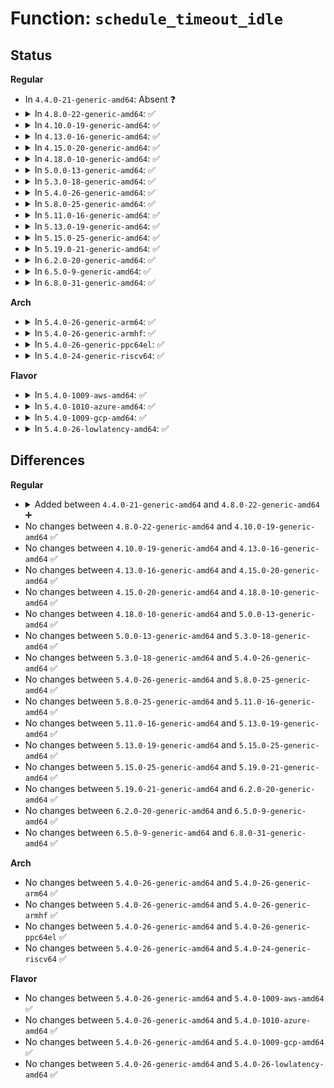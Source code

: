# Function: <code>schedule_timeout_idle</code>

## Status
<b>Regular</b>
<ul>
<li>
In <code>4.4.0-21-generic-amd64</code>: Absent ❓
</li>
<li>
<details>
<summary>In <code>4.8.0-22-generic-amd64</code>: ✅</summary>

```c
long int schedule_timeout_idle(long int timeout)
```

```json
{
  "name": "schedule_timeout_idle",
  "collision_type": "Unique Global",
  "inline_type": "No",
  "funcs": [
    {
      "addr": 18446744071587881600,
      "name": "schedule_timeout_idle",
      "external": true,
      "loc": "kernel/time/timer.c:1789",
      "file": "kernel/time/timer.c",
      "inline": "seen, unknown",
      "caller_inline": [],
      "caller_func": [
        "mm/oom_kill.c:oom_reaper"
      ]
    }
  ],
  "symbols": [
    {
      "addr": 18446744071587881600,
      "name": "schedule_timeout_idle",
      "section": ".text",
      "bind": "STB_GLOBAL",
      "size": 32
    }
  ]
}
```
</details>
</li>
<li>
<details>
<summary>In <code>4.10.0-19-generic-amd64</code>: ✅</summary>

```c
long int schedule_timeout_idle(long int timeout)
```

```json
{
  "name": "schedule_timeout_idle",
  "collision_type": "Unique Global",
  "inline_type": "No",
  "funcs": [
    {
      "addr": 18446744071588098320,
      "name": "schedule_timeout_idle",
      "external": true,
      "loc": "kernel/time/timer.c:1794",
      "file": "kernel/time/timer.c",
      "inline": "seen, unknown",
      "caller_inline": [],
      "caller_func": [
        "mm/oom_kill.c:oom_reaper"
      ]
    }
  ],
  "symbols": [
    {
      "addr": 18446744071588098320,
      "name": "schedule_timeout_idle",
      "section": ".text",
      "bind": "STB_GLOBAL",
      "size": 33
    }
  ]
}
```
</details>
</li>
<li>
<details>
<summary>In <code>4.13.0-16-generic-amd64</code>: ✅</summary>

```c
long int schedule_timeout_idle(long int timeout)
```

```json
{
  "name": "schedule_timeout_idle",
  "collision_type": "Unique Global",
  "inline_type": "No",
  "funcs": [
    {
      "addr": 18446744071588323968,
      "name": "schedule_timeout_idle",
      "external": true,
      "loc": "kernel/time/timer.c:1785",
      "file": "kernel/time/timer.c",
      "inline": "seen, unknown",
      "caller_inline": [],
      "caller_func": [
        "mm/oom_kill.c:oom_reaper"
      ]
    }
  ],
  "symbols": [
    {
      "addr": 18446744071588323968,
      "name": "schedule_timeout_idle",
      "section": ".text",
      "bind": "STB_GLOBAL",
      "size": 33
    }
  ]
}
```
</details>
</li>
<li>
<details>
<summary>In <code>4.15.0-20-generic-amd64</code>: ✅</summary>

```c
long int schedule_timeout_idle(long int timeout)
```

```json
{
  "name": "schedule_timeout_idle",
  "collision_type": "Unique Global",
  "inline_type": "No",
  "funcs": [
    {
      "addr": 18446744071588890048,
      "name": "schedule_timeout_idle",
      "external": true,
      "loc": "kernel/time/timer.c:1835",
      "file": "kernel/time/timer.c",
      "inline": "seen, unknown",
      "caller_inline": [],
      "caller_func": [
        "mm/oom_kill.c:oom_reaper",
        "mm/oom_kill.c:__oom_reap_task_mm"
      ]
    }
  ],
  "symbols": [
    {
      "addr": 18446744071588890048,
      "name": "schedule_timeout_idle",
      "section": ".text",
      "bind": "STB_GLOBAL",
      "size": 33
    }
  ]
}
```
</details>
</li>
<li>
<details>
<summary>In <code>4.18.0-10-generic-amd64</code>: ✅</summary>

```c
long int schedule_timeout_idle(long int timeout)
```

```json
{
  "name": "schedule_timeout_idle",
  "collision_type": "Unique Global",
  "inline_type": "No",
  "funcs": [
    {
      "addr": 18446744071589268304,
      "name": "schedule_timeout_idle",
      "external": true,
      "loc": "kernel/time/timer.c:1846",
      "file": "kernel/time/timer.c",
      "inline": "seen, unknown",
      "caller_inline": [],
      "caller_func": [
        "mm/oom_kill.c:oom_reaper",
        "mm/oom_kill.c:oom_reaper"
      ]
    }
  ],
  "symbols": [
    {
      "addr": 18446744071589268304,
      "name": "schedule_timeout_idle",
      "section": ".text",
      "bind": "STB_GLOBAL",
      "size": 33
    }
  ]
}
```
</details>
</li>
<li>
<details>
<summary>In <code>5.0.0-13-generic-amd64</code>: ✅</summary>

```c
long int schedule_timeout_idle(long int timeout)
```

```json
{
  "name": "schedule_timeout_idle",
  "collision_type": "Unique Global",
  "inline_type": "No",
  "funcs": [
    {
      "addr": 18446744071589510864,
      "name": "schedule_timeout_idle",
      "external": true,
      "loc": "kernel/time/timer.c:1845",
      "file": "kernel/time/timer.c",
      "inline": "seen, unknown",
      "caller_inline": [],
      "caller_func": [
        "mm/oom_kill.c:oom_reaper",
        "drivers/pci/hotplug/pciehp_hpc.c:pciehp_poll",
        "drivers/pci/hotplug/pciehp_hpc.c:pciehp_poll"
      ]
    }
  ],
  "symbols": [
    {
      "addr": 18446744071589510864,
      "name": "schedule_timeout_idle",
      "section": ".text",
      "bind": "STB_GLOBAL",
      "size": 33
    }
  ]
}
```
</details>
</li>
<li>
<details>
<summary>In <code>5.3.0-18-generic-amd64</code>: ✅</summary>

```c
long int schedule_timeout_idle(long int timeout)
```

```json
{
  "name": "schedule_timeout_idle",
  "collision_type": "Unique Global",
  "inline_type": "No",
  "funcs": [
    {
      "addr": 18446744071589970064,
      "name": "schedule_timeout_idle",
      "external": true,
      "loc": "kernel/time/timer.c:1849",
      "file": "kernel/time/timer.c",
      "inline": "seen, unknown",
      "caller_inline": [],
      "caller_func": [
        "mm/oom_kill.c:oom_reaper",
        "drivers/pci/hotplug/pciehp_hpc.c:pciehp_poll",
        "drivers/pci/hotplug/pciehp_hpc.c:pciehp_poll"
      ]
    }
  ],
  "symbols": [
    {
      "addr": 18446744071589970064,
      "name": "schedule_timeout_idle",
      "section": ".text",
      "bind": "STB_GLOBAL",
      "size": 33
    }
  ]
}
```
</details>
</li>
<li>
<details>
<summary>In <code>5.4.0-26-generic-amd64</code>: ✅</summary>

```c
long int schedule_timeout_idle(long int timeout)
```

```json
{
  "name": "schedule_timeout_idle",
  "collision_type": "Unique Global",
  "inline_type": "No",
  "funcs": [
    {
      "addr": 18446744071590197728,
      "name": "schedule_timeout_idle",
      "external": true,
      "loc": "kernel/time/timer.c:1937",
      "file": "kernel/time/timer.c",
      "inline": "seen, unknown",
      "caller_inline": [],
      "caller_func": [
        "mm/oom_kill.c:oom_reaper",
        "drivers/pci/hotplug/pciehp_hpc.c:pciehp_poll",
        "drivers/pci/hotplug/pciehp_hpc.c:pciehp_poll"
      ]
    }
  ],
  "symbols": [
    {
      "addr": 18446744071590197728,
      "name": "schedule_timeout_idle",
      "section": ".text",
      "bind": "STB_GLOBAL",
      "size": 33
    }
  ]
}
```
</details>
</li>
<li>
<details>
<summary>In <code>5.8.0-25-generic-amd64</code>: ✅</summary>

```c
long int schedule_timeout_idle(long int timeout)
```

```json
{
  "name": "schedule_timeout_idle",
  "collision_type": "Unique Global",
  "inline_type": "No",
  "funcs": [
    {
      "addr": 18446744071591213408,
      "name": "schedule_timeout_idle",
      "external": true,
      "loc": "kernel/time/timer.c:1958",
      "file": "kernel/time/timer.c",
      "inline": "seen, unknown",
      "caller_inline": [],
      "caller_func": [
        "mm/oom_kill.c:oom_reaper",
        "drivers/pci/hotplug/pciehp_hpc.c:pciehp_poll",
        "drivers/pci/hotplug/pciehp_hpc.c:pciehp_poll"
      ]
    }
  ],
  "symbols": [
    {
      "addr": 18446744071591213408,
      "name": "schedule_timeout_idle",
      "section": ".text",
      "bind": "STB_GLOBAL",
      "size": 33
    }
  ]
}
```
</details>
</li>
<li>
<details>
<summary>In <code>5.11.0-16-generic-amd64</code>: ✅</summary>

```c
long int schedule_timeout_idle(long int timeout)
```

```json
{
  "name": "schedule_timeout_idle",
  "collision_type": "Unique Global",
  "inline_type": "No",
  "funcs": [
    {
      "addr": 18446744071591708640,
      "name": "schedule_timeout_idle",
      "external": true,
      "loc": "kernel/time/timer.c:1920",
      "file": "kernel/time/timer.c",
      "inline": "seen, unknown",
      "caller_inline": [],
      "caller_func": [
        "kernel/rcu/update.c:rcu_tasks_wait_gp",
        "kernel/rcu/update.c:rcu_tasks_kthread",
        "kernel/rcu/update.c:rcu_tasks_kthread",
        "kernel/rcu/tree.c:sync_rcu_exp_select_node_cpus",
        "kernel/rcu/tree.c:rcu_cpu_kthread",
        "kernel/rcu/tree.c:rcu_gp_cleanup",
        "kernel/rcu/tree.c:rcu_gp_init",
        "kernel/rcu/tree.c:rcu_gp_init",
        "kernel/rcu/tree.c:rcu_gp_init",
        "mm/oom_kill.c:oom_reaper",
        "drivers/pci/hotplug/pciehp_hpc.c:pciehp_poll",
        "drivers/pci/hotplug/pciehp_hpc.c:pciehp_poll"
      ]
    }
  ],
  "symbols": [
    {
      "addr": 18446744071591708640,
      "name": "schedule_timeout_idle",
      "section": ".text",
      "bind": "STB_GLOBAL",
      "size": 33
    }
  ]
}
```
</details>
</li>
<li>
<details>
<summary>In <code>5.13.0-19-generic-amd64</code>: ✅</summary>

```c
long int schedule_timeout_idle(long int timeout)
```

```json
{
  "name": "schedule_timeout_idle",
  "collision_type": "Unique Global",
  "inline_type": "No",
  "funcs": [
    {
      "addr": 18446744071591656016,
      "name": "schedule_timeout_idle",
      "external": true,
      "loc": "kernel/time/timer.c:1937",
      "file": "kernel/time/timer.c",
      "inline": "seen, unknown",
      "caller_inline": [],
      "caller_func": [
        "kernel/rcu/update.c:rcu_tasks_wait_gp",
        "kernel/rcu/update.c:rcu_tasks_kthread",
        "kernel/rcu/update.c:rcu_tasks_kthread",
        "kernel/rcu/tree.c:sync_rcu_exp_select_node_cpus",
        "kernel/rcu/tree.c:rcu_cpu_kthread",
        "kernel/rcu/tree.c:rcu_gp_cleanup",
        "kernel/rcu/tree.c:rcu_gp_init",
        "kernel/rcu/tree.c:rcu_gp_init",
        "kernel/rcu/tree.c:rcu_gp_init",
        "mm/oom_kill.c:oom_reaper",
        "drivers/pci/hotplug/pciehp_hpc.c:pciehp_poll",
        "drivers/pci/hotplug/pciehp_hpc.c:pciehp_poll"
      ]
    }
  ],
  "symbols": [
    {
      "addr": 18446744071591656016,
      "name": "schedule_timeout_idle",
      "section": ".text",
      "bind": "STB_GLOBAL",
      "size": 33
    }
  ]
}
```
</details>
</li>
<li>
<details>
<summary>In <code>5.15.0-25-generic-amd64</code>: ✅</summary>

```c
long int schedule_timeout_idle(long int timeout)
```

```json
{
  "name": "schedule_timeout_idle",
  "collision_type": "Unique Global",
  "inline_type": "No",
  "funcs": [
    {
      "addr": 18446744071592829664,
      "name": "schedule_timeout_idle",
      "external": true,
      "loc": "kernel/time/timer.c:1923",
      "file": "kernel/time/timer.c",
      "inline": "seen, unknown",
      "caller_inline": [],
      "caller_func": [
        "kernel/rcu/update.c:rcu_tasks_wait_gp",
        "kernel/rcu/update.c:rcu_tasks_kthread",
        "kernel/rcu/update.c:rcu_tasks_kthread",
        "kernel/rcu/tree.c:sync_rcu_exp_select_node_cpus",
        "kernel/rcu/tree.c:rcu_cpu_kthread",
        "kernel/rcu/tree.c:rcu_gp_cleanup",
        "kernel/rcu/tree.c:rcu_gp_init",
        "kernel/rcu/tree.c:rcu_gp_init",
        "kernel/rcu/tree.c:rcu_gp_init",
        "mm/oom_kill.c:oom_reaper",
        "drivers/pci/hotplug/pciehp_hpc.c:pciehp_poll",
        "drivers/pci/hotplug/pciehp_hpc.c:pciehp_poll"
      ]
    }
  ],
  "symbols": [
    {
      "addr": 18446744071592829664,
      "name": "schedule_timeout_idle",
      "section": ".text",
      "bind": "STB_GLOBAL",
      "size": 32
    }
  ]
}
```
</details>
</li>
<li>
<details>
<summary>In <code>5.19.0-21-generic-amd64</code>: ✅</summary>

```c
long int schedule_timeout_idle(long int timeout)
```

```json
{
  "name": "schedule_timeout_idle",
  "collision_type": "Unique Global",
  "inline_type": "No",
  "funcs": [
    {
      "addr": 18446744071594738480,
      "name": "schedule_timeout_idle",
      "external": true,
      "loc": "kernel/time/timer.c:1977",
      "file": "kernel/time/timer.c",
      "inline": "seen, unknown",
      "caller_inline": [],
      "caller_func": [
        "kernel/rcu/update.c:rcu_tasks_wait_gp",
        "kernel/rcu/update.c:rcu_tasks_kthread",
        "kernel/rcu/tree.c:__sync_rcu_exp_select_node_cpus",
        "kernel/rcu/tree.c:rcu_cpu_kthread",
        "mm/oom_kill.c:oom_reaper",
        "drivers/pci/hotplug/pciehp_hpc.c:pciehp_poll",
        "drivers/pci/hotplug/pciehp_hpc.c:pciehp_poll"
      ]
    }
  ],
  "symbols": [
    {
      "addr": 18446744071594738480,
      "name": "schedule_timeout_idle",
      "section": ".text",
      "bind": "STB_GLOBAL",
      "size": 38
    }
  ]
}
```
</details>
</li>
<li>
<details>
<summary>In <code>6.2.0-20-generic-amd64</code>: ✅</summary>

```c
long int schedule_timeout_idle(long int timeout)
```

```json
{
  "name": "schedule_timeout_idle",
  "collision_type": "Unique Global",
  "inline_type": "No",
  "funcs": [
    {
      "addr": 18446744071596490608,
      "name": "schedule_timeout_idle",
      "external": true,
      "loc": "kernel/time/timer.c:2209",
      "file": "kernel/time/timer.c",
      "inline": "seen, unknown",
      "caller_inline": [],
      "caller_func": [
        "kernel/rcu/update.c:rcu_tasks_wait_gp",
        "kernel/rcu/update.c:rcu_tasks_kthread",
        "kernel/rcu/tree.c:__sync_rcu_exp_select_node_cpus",
        "kernel/rcu/tree.c:rcu_cpu_kthread",
        "mm/oom_kill.c:oom_reaper",
        "drivers/pci/hotplug/pciehp_hpc.c:pciehp_poll",
        "drivers/pci/hotplug/pciehp_hpc.c:pciehp_poll"
      ]
    }
  ],
  "symbols": [
    {
      "addr": 18446744071596490608,
      "name": "schedule_timeout_idle",
      "section": ".text",
      "bind": "STB_GLOBAL",
      "size": 38
    }
  ]
}
```
</details>
</li>
<li>
<details>
<summary>In <code>6.5.0-9-generic-amd64</code>: ✅</summary>

```c
long int schedule_timeout_idle(long int timeout)
```

```json
{
  "name": "schedule_timeout_idle",
  "collision_type": "Unique Global",
  "inline_type": "No",
  "funcs": [
    {
      "addr": 18446744071597031920,
      "name": "schedule_timeout_idle",
      "external": true,
      "loc": "kernel/time/timer.c:2209",
      "file": "kernel/time/timer.c",
      "inline": "seen, unknown",
      "caller_inline": [],
      "caller_func": [
        "kernel/rcu/update.c:rcu_tasks_wait_gp",
        "kernel/rcu/update.c:rcu_tasks_kthread",
        "kernel/rcu/tree.c:__sync_rcu_exp_select_node_cpus",
        "kernel/rcu/tree.c:rcu_cpu_kthread",
        "mm/oom_kill.c:oom_reaper",
        "drivers/pci/hotplug/pciehp_hpc.c:pciehp_poll",
        "drivers/pci/hotplug/pciehp_hpc.c:pciehp_poll"
      ]
    }
  ],
  "symbols": [
    {
      "addr": 18446744071597031920,
      "name": "schedule_timeout_idle",
      "section": ".text",
      "bind": "STB_GLOBAL",
      "size": 38
    }
  ]
}
```
</details>
</li>
<li>
<details>
<summary>In <code>6.8.0-31-generic-amd64</code>: ✅</summary>

```c
long int schedule_timeout_idle(long int timeout)
```

```json
{
  "name": "schedule_timeout_idle",
  "collision_type": "Unique Global",
  "inline_type": "No",
  "funcs": [
    {
      "addr": 18446744071597961312,
      "name": "schedule_timeout_idle",
      "external": true,
      "loc": "kernel/time/timer.c:2225",
      "file": "kernel/time/timer.c",
      "inline": "seen, unknown",
      "caller_inline": [],
      "caller_func": [
        "kernel/rcu/update.c:rcu_tasks_wait_gp",
        "kernel/rcu/update.c:rcu_tasks_kthread",
        "kernel/rcu/tree.c:nocb_gp_wait",
        "kernel/rcu/tree.c:__sync_rcu_exp_select_node_cpus",
        "kernel/rcu/tree.c:param_set_do_rcu_barrier",
        "kernel/rcu/tree.c:rcu_cpu_kthread",
        "mm/oom_kill.c:oom_reaper",
        "drivers/pci/hotplug/pciehp_hpc.c:pciehp_poll",
        "drivers/pci/hotplug/pciehp_hpc.c:pciehp_poll"
      ]
    }
  ],
  "symbols": [
    {
      "addr": 18446744071597961312,
      "name": "schedule_timeout_idle",
      "section": ".text",
      "bind": "STB_GLOBAL",
      "size": 38
    }
  ]
}
```
</details>
</li>
</ul>
<b>Arch</b>
<ul>
<li>
<details>
<summary>In <code>5.4.0-26-generic-arm64</code>: ✅</summary>

```c
long int schedule_timeout_idle(long int timeout)
```

```json
{
  "name": "schedule_timeout_idle",
  "collision_type": "Unique Global",
  "inline_type": "No",
  "funcs": [
    {
      "addr": 18446603336503944536,
      "name": "schedule_timeout_idle",
      "external": true,
      "loc": "kernel/time/timer.c:1937",
      "file": "kernel/time/timer.c",
      "inline": "seen, unknown",
      "caller_inline": [],
      "caller_func": [
        "mm/oom_kill.c:oom_reaper",
        "drivers/pci/hotplug/pciehp_hpc.c:pciehp_poll",
        "drivers/pci/hotplug/pciehp_hpc.c:pciehp_poll",
        "drivers/pci/hotplug/pciehp_hpc.c:pciehp_poll"
      ]
    }
  ],
  "symbols": [
    {
      "addr": 18446603336503944536,
      "name": "schedule_timeout_idle",
      "section": ".text",
      "bind": "STB_GLOBAL",
      "size": 56
    }
  ]
}
```
</details>
</li>
<li>
<details>
<summary>In <code>5.4.0-26-generic-armhf</code>: ✅</summary>

```c
long int schedule_timeout_idle(long int timeout)
```

```json
{
  "name": "schedule_timeout_idle",
  "collision_type": "Unique Global",
  "inline_type": "No",
  "funcs": [
    {
      "addr": 3236553436,
      "name": "schedule_timeout_idle",
      "external": true,
      "loc": "kernel/time/timer.c:1937",
      "file": "kernel/time/timer.c",
      "inline": "seen, unknown",
      "caller_inline": [],
      "caller_func": [
        "mm/oom_kill.c:oom_reaper"
      ]
    }
  ],
  "symbols": [
    {
      "addr": 3236553436,
      "name": "schedule_timeout_idle",
      "section": ".text",
      "bind": "STB_GLOBAL",
      "size": 52
    }
  ]
}
```
</details>
</li>
<li>
<details>
<summary>In <code>5.4.0-26-generic-ppc64el</code>: ✅</summary>

```c
long int schedule_timeout_idle(long int timeout)
```

```json
{
  "name": "schedule_timeout_idle",
  "collision_type": "Unique Global",
  "inline_type": "No",
  "funcs": [
    {
      "addr": 13835058055297797424,
      "name": "schedule_timeout_idle",
      "external": true,
      "loc": "kernel/time/timer.c:1937",
      "file": "kernel/time/timer.c",
      "inline": "seen, unknown",
      "caller_inline": [],
      "caller_func": [
        "mm/oom_kill.c:oom_reaper"
      ]
    }
  ],
  "symbols": [
    {
      "addr": 13835058055297797424,
      "name": "schedule_timeout_idle",
      "section": ".text",
      "bind": "STB_GLOBAL",
      "size": 32
    }
  ]
}
```
</details>
</li>
<li>
<details>
<summary>In <code>5.4.0-24-generic-riscv64</code>: ✅</summary>

```c
long int schedule_timeout_idle(long int timeout)
```

```json
{
  "name": "schedule_timeout_idle",
  "collision_type": "Unique Global",
  "inline_type": "No",
  "funcs": [
    {
      "addr": 18446743936279808434,
      "name": "schedule_timeout_idle",
      "external": true,
      "loc": "kernel/time/timer.c:1937",
      "file": "kernel/time/timer.c",
      "inline": "seen, unknown",
      "caller_inline": [],
      "caller_func": [
        "mm/oom_kill.c:oom_reaper",
        "drivers/pci/hotplug/pciehp_hpc.c:pciehp_poll",
        "drivers/pci/hotplug/pciehp_hpc.c:pciehp_poll"
      ]
    }
  ],
  "symbols": [
    {
      "addr": 18446743936279808434,
      "name": "schedule_timeout_idle",
      "section": ".text",
      "bind": "STB_GLOBAL",
      "size": 50
    }
  ]
}
```
</details>
</li>
</ul>
<b>Flavor</b>
<ul>
<li>
<details>
<summary>In <code>5.4.0-1009-aws-amd64</code>: ✅</summary>

```c
long int schedule_timeout_idle(long int timeout)
```

```json
{
  "name": "schedule_timeout_idle",
  "collision_type": "Unique Global",
  "inline_type": "No",
  "funcs": [
    {
      "addr": 18446744071589800016,
      "name": "schedule_timeout_idle",
      "external": true,
      "loc": "kernel/time/timer.c:1937",
      "file": "kernel/time/timer.c",
      "inline": "seen, unknown",
      "caller_inline": [],
      "caller_func": [
        "mm/oom_kill.c:oom_reaper",
        "drivers/pci/hotplug/pciehp_hpc.c:pciehp_poll",
        "drivers/pci/hotplug/pciehp_hpc.c:pciehp_poll"
      ]
    }
  ],
  "symbols": [
    {
      "addr": 18446744071589800016,
      "name": "schedule_timeout_idle",
      "section": ".text",
      "bind": "STB_GLOBAL",
      "size": 33
    }
  ]
}
```
</details>
</li>
<li>
<details>
<summary>In <code>5.4.0-1010-azure-amd64</code>: ✅</summary>

```c
long int schedule_timeout_idle(long int timeout)
```

```json
{
  "name": "schedule_timeout_idle",
  "collision_type": "Unique Global",
  "inline_type": "No",
  "funcs": [
    {
      "addr": 18446744071589522464,
      "name": "schedule_timeout_idle",
      "external": true,
      "loc": "kernel/time/timer.c:1937",
      "file": "kernel/time/timer.c",
      "inline": "seen, unknown",
      "caller_inline": [],
      "caller_func": [
        "mm/oom_kill.c:oom_reaper",
        "drivers/pci/hotplug/pciehp_hpc.c:pciehp_poll",
        "drivers/pci/hotplug/pciehp_hpc.c:pciehp_poll"
      ]
    }
  ],
  "symbols": [
    {
      "addr": 18446744071589522464,
      "name": "schedule_timeout_idle",
      "section": ".text",
      "bind": "STB_GLOBAL",
      "size": 33
    }
  ]
}
```
</details>
</li>
<li>
<details>
<summary>In <code>5.4.0-1009-gcp-amd64</code>: ✅</summary>

```c
long int schedule_timeout_idle(long int timeout)
```

```json
{
  "name": "schedule_timeout_idle",
  "collision_type": "Unique Global",
  "inline_type": "No",
  "funcs": [
    {
      "addr": 18446744071590243424,
      "name": "schedule_timeout_idle",
      "external": true,
      "loc": "kernel/time/timer.c:1937",
      "file": "kernel/time/timer.c",
      "inline": "seen, unknown",
      "caller_inline": [],
      "caller_func": [
        "mm/oom_kill.c:oom_reaper",
        "drivers/pci/hotplug/pciehp_hpc.c:pciehp_poll",
        "drivers/pci/hotplug/pciehp_hpc.c:pciehp_poll"
      ]
    }
  ],
  "symbols": [
    {
      "addr": 18446744071590243424,
      "name": "schedule_timeout_idle",
      "section": ".text",
      "bind": "STB_GLOBAL",
      "size": 33
    }
  ]
}
```
</details>
</li>
<li>
<details>
<summary>In <code>5.4.0-26-lowlatency-amd64</code>: ✅</summary>

```c
long int schedule_timeout_idle(long int timeout)
```

```json
{
  "name": "schedule_timeout_idle",
  "collision_type": "Unique Global",
  "inline_type": "No",
  "funcs": [
    {
      "addr": 18446744071590293744,
      "name": "schedule_timeout_idle",
      "external": true,
      "loc": "kernel/time/timer.c:1937",
      "file": "kernel/time/timer.c",
      "inline": "seen, unknown",
      "caller_inline": [],
      "caller_func": [
        "mm/oom_kill.c:oom_reaper",
        "drivers/pci/hotplug/pciehp_hpc.c:pciehp_poll",
        "drivers/pci/hotplug/pciehp_hpc.c:pciehp_poll"
      ]
    }
  ],
  "symbols": [
    {
      "addr": 18446744071590293744,
      "name": "schedule_timeout_idle",
      "section": ".text",
      "bind": "STB_GLOBAL",
      "size": 33
    }
  ]
}
```
</details>
</li>
</ul>

## Differences
<b>Regular</b>
<ul>
<li>
<details>
<summary>Added between <code>4.4.0-21-generic-amd64</code> and <code>4.8.0-22-generic-amd64</code> ➕</summary>

```c
long int schedule_timeout_idle(long int timeout)
```
</details>
</li>
<li>
No changes between <code>4.8.0-22-generic-amd64</code> and <code>4.10.0-19-generic-amd64</code> ✅
</li>
<li>
No changes between <code>4.10.0-19-generic-amd64</code> and <code>4.13.0-16-generic-amd64</code> ✅
</li>
<li>
No changes between <code>4.13.0-16-generic-amd64</code> and <code>4.15.0-20-generic-amd64</code> ✅
</li>
<li>
No changes between <code>4.15.0-20-generic-amd64</code> and <code>4.18.0-10-generic-amd64</code> ✅
</li>
<li>
No changes between <code>4.18.0-10-generic-amd64</code> and <code>5.0.0-13-generic-amd64</code> ✅
</li>
<li>
No changes between <code>5.0.0-13-generic-amd64</code> and <code>5.3.0-18-generic-amd64</code> ✅
</li>
<li>
No changes between <code>5.3.0-18-generic-amd64</code> and <code>5.4.0-26-generic-amd64</code> ✅
</li>
<li>
No changes between <code>5.4.0-26-generic-amd64</code> and <code>5.8.0-25-generic-amd64</code> ✅
</li>
<li>
No changes between <code>5.8.0-25-generic-amd64</code> and <code>5.11.0-16-generic-amd64</code> ✅
</li>
<li>
No changes between <code>5.11.0-16-generic-amd64</code> and <code>5.13.0-19-generic-amd64</code> ✅
</li>
<li>
No changes between <code>5.13.0-19-generic-amd64</code> and <code>5.15.0-25-generic-amd64</code> ✅
</li>
<li>
No changes between <code>5.15.0-25-generic-amd64</code> and <code>5.19.0-21-generic-amd64</code> ✅
</li>
<li>
No changes between <code>5.19.0-21-generic-amd64</code> and <code>6.2.0-20-generic-amd64</code> ✅
</li>
<li>
No changes between <code>6.2.0-20-generic-amd64</code> and <code>6.5.0-9-generic-amd64</code> ✅
</li>
<li>
No changes between <code>6.5.0-9-generic-amd64</code> and <code>6.8.0-31-generic-amd64</code> ✅
</li>
</ul>
<b>Arch</b>
<ul>
<li>
No changes between <code>5.4.0-26-generic-amd64</code> and <code>5.4.0-26-generic-arm64</code> ✅
</li>
<li>
No changes between <code>5.4.0-26-generic-amd64</code> and <code>5.4.0-26-generic-armhf</code> ✅
</li>
<li>
No changes between <code>5.4.0-26-generic-amd64</code> and <code>5.4.0-26-generic-ppc64el</code> ✅
</li>
<li>
No changes between <code>5.4.0-26-generic-amd64</code> and <code>5.4.0-24-generic-riscv64</code> ✅
</li>
</ul>
<b>Flavor</b>
<ul>
<li>
No changes between <code>5.4.0-26-generic-amd64</code> and <code>5.4.0-1009-aws-amd64</code> ✅
</li>
<li>
No changes between <code>5.4.0-26-generic-amd64</code> and <code>5.4.0-1010-azure-amd64</code> ✅
</li>
<li>
No changes between <code>5.4.0-26-generic-amd64</code> and <code>5.4.0-1009-gcp-amd64</code> ✅
</li>
<li>
No changes between <code>5.4.0-26-generic-amd64</code> and <code>5.4.0-26-lowlatency-amd64</code> ✅
</li>
</ul>
